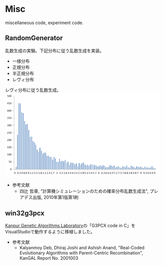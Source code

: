# Misc
miscellaneous code, experiment code.

## RandomGenerator

乱数生成の実験。下記分布に従う乱数生成を実装。

* 一様分布
* 正規分布
* 半正規分布
* レヴィ分布

レヴィ分布に従う乱数生成。
![Levy distribution](https://github.com/tomitomi3/Misc/blob/master/RandomGenerator/_img/levydistibution.png)

* 参考文献
  * 四辻 哲章, "計算機シミュレーションのための確率分布乱数生成法", プレアデス出版, 2010年第1版第1刷

## win32g3pcx

[Kanpur Genetic Algorithms Laboratory](http://www.iitk.ac.in/kangal/codes.shtml)の「G3PCX code in C」をVisualStudioで動作するように移植しました。

* 参考文献
  * Kalyanmoy Deb, Dhiraj Joshi and Ashish Anand, "Real-Coded Evolutionary Algorithms with Parent-Centric Recombination", KanGAL Report No. 2001003
